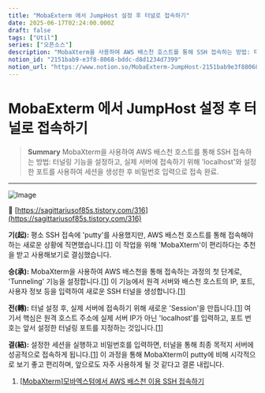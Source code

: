 ```yaml
---
title: "MobaExterm 에서 JumpHost 설정 후 터널로 접속하기"
date: 2025-06-17T02:24:00.000Z
draft: false
tags: ["Util"]
series: ["오픈소스"]
description: "MobaXterm을 사용하여 AWS 배스천 호스트를 통해 SSH 접속하는 방법: 터널링 기능을 설정하고, 실제 서버에 접속하기 위해 'localhost'와 설정한 포트를 사용하여 세션을 생성한 후 비밀번호 입력으로 접속 완료."
notion_id: "2151bab9-e3f8-8068-bddc-d8d1234d7399"
notion_url: "https://www.notion.so/MobaExterm-JumpHost-2151bab9e3f88068bddcd8d1234d7399"
---
```


# MobaExterm 에서 JumpHost 설정 후 터널로 접속하기

> **Summary**
> MobaXterm을 사용하여 AWS 배스천 호스트를 통해 SSH 접속하는 방법: 터널링 기능을 설정하고, 실제 서버에 접속하기 위해 'localhost'와 설정한 포트를 사용하여 세션을 생성한 후 비밀번호 입력으로 접속 완료.

---

![Image](https://prod-files-secure.s3.us-west-2.amazonaws.com/09ccd4d5-876c-4bba-bbdf-cc77a0a11257/ca47bfb8-d0a4-4168-9d89-78d624c0cc78/image.png?X-Amz-Algorithm=AWS4-HMAC-SHA256&X-Amz-Content-Sha256=UNSIGNED-PAYLOAD&X-Amz-Credential=ASIAZI2LB466YJ7B5IR2%2F20250724%2Fus-west-2%2Fs3%2Faws4_request&X-Amz-Date=20250724T080623Z&X-Amz-Expires=3600&X-Amz-Security-Token=IQoJb3JpZ2luX2VjEAAaCXVzLXdlc3QtMiJGMEQCIGQ7aWirF3aPU0qJMT1rbJ6aJZvH8KH90UgMfopbRtZBAiBV%2Fl3kdQAuQX8GKWirj5M3Rrc2skvIjtOxIejFGzaUvyr%2FAwgpEAAaDDYzNzQyMzE4MzgwNSIMo%2BAqqmPKhvhHrNcpKtwDO1YguVEuJdKrTiH%2BX7DCyWhpCSG4BMzy%2B3UlWW2%2B%2FmeEWIdxn6Kpwc3OBrS6PwE2TDtoVfzf3MMTz16vf%2BhBySCN57qTpAm4LPSKlheo%2FzUFWcGbMGxnzbOxLFx2%2FozQtMTX%2FKbfrQPJIN9SHMeysjGuys1uHT2Usxk9LLs9d9MhA7OUYyj36alQkJllNCp%2FgVmUqaWApzR6JhRdVYq3nJHZ28fc%2BhPZSaFbxPzWQs9O9Wwg%2BR8TRkGjGmj6YUeKvX43M2DzeMAzLeXEKnvKx9vJFQxC5R8aaTXq7%2FquKRyCfhmZ8%2BSKE6Rz%2FxQdhcPRF7dN09Kj9tpySrqUS4Gv2jO%2FgYmnSFbhYYJY8gGls8f1N%2BvnI6Yzuc%2BEpMs%2Fco%2BKp4aVbWMLi%2FMOq%2B43VPi%2F2NatclQ7zSqxy6ilJ7G8dTq3k9qIZaZMn%2Fy7mc5LT1IOvna6tDLZf94gA0dwUpNmlPCnj%2FvR2h9SuNudGK5F7xcCYr5mvBAKI7qMYcGxmCkClUnR8DdPpsXf7yZCXP%2BvnR8JNDvQ3wqXJiciBfo1qnbHQv%2FTCnsMKGkiFA4Q2Zj5ucX42llipxV%2FFbw9scz7j%2BUuQqeUJ4ODuP4QInFx8dTxe6mAfju25dKSdPEwm8%2BHxAY6pgF%2BQG7aMKU8it2BODV%2FPS4gSpppDO2bdoIkHUVS9dkp%2FZ%2BZPOiHW%2Bi2FtOIWkwQ6wdog5EHYMr%2BdF9QQLrRcSlB6CAp1W%2BvJgtZrLbIJOUCGbu9L9mihMyggwQwwlKUufY9iJMOoVTE7ffIpZYvphqIO7FHIiH3nTq9nYKHlnD4kOXb%2FTf7V9vIUMf2SDCRO90Sc8ToD9OpfSSPbutR%2Fxrzgoq6vViC&X-Amz-Signature=ce1e6c695662cd0bfcd6ee87d03cbe90588c0cf6905d55c94c3e7fdddf2c1352&X-Amz-SignedHeaders=host&x-amz-checksum-mode=ENABLED&x-id=GetObject)

🔗 [https://sagittariusof85s.tistory.com/316](https://sagittariusof85s.tistory.com/316)

**기(起):** 평소 SSH 접속에 'putty'를 사용했지만, AWS 배스천 호스트를 통해 접속해야 하는 새로운 상황에 직면했습니다.[[1](https://www.google.com/url?sa=E&q=https%3A%2F%2Fsagittariusof85s.tistory.com%2F316)] 이 작업을 위해 'MobaXterm'이 편리하다는 추천을 받고 사용해보기로 결심했습니다.

**승(承):** MobaXterm을 사용하여 AWS 배스천을 통해 접속하는 과정의 첫 단계로, 'Tunneling' 기능을 설정합니다.[[1](https://www.google.com/url?sa=E&q=https%3A%2F%2Fsagittariusof85s.tistory.com%2F316)] 이 기능에서 원격 서버와 배스천 호스트의 IP, 포트, 사용자 정보 등을 입력하여 새로운 SSH 터널을 생성합니다.[[1](https://www.google.com/url?sa=E&q=https%3A%2F%2Fsagittariusof85s.tistory.com%2F316)]

**전(轉):** 터널 설정 후, 실제 서버에 접속하기 위해 새로운 'Session'을 만듭니다.[[1](https://www.google.com/url?sa=E&q=https%3A%2F%2Fsagittariusof85s.tistory.com%2F316)] 여기서 핵심은 원격 호스트 주소에 실제 서버 IP가 아닌 'localhost'를 입력하고, 포트 번호는 앞서 설정한 터널링 포트를 지정하는 것입니다.[[1](https://www.google.com/url?sa=E&q=https%3A%2F%2Fsagittariusof85s.tistory.com%2F316)]

**결(結):** 설정한 세션을 실행하고 비밀번호를 입력하면, 터널을 통해 최종 목적지 서버에 성공적으로 접속하게 됩니다.[[1](https://www.google.com/url?sa=E&q=https%3A%2F%2Fsagittariusof85s.tistory.com%2F316)] 이 과정을 통해 MobaXterm이 putty에 비해 시각적으로 보기 좋고 편리하며, 앞으로도 자주 사용하게 될 것 같다고 결론 내립니다.


1. [[MobaXterm]모바엑스텀에서 AWS 배스천 이용 SSH 접속하기](https://www.google.com/url?sa=E&q=https%3A%2F%2Fsagittariusof85s.tistory.com%2F316)
